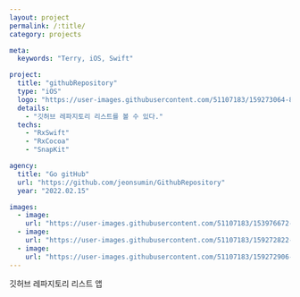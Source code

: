 ```yaml
---
layout: project
permalink: /:title/
category: projects

meta:
  keywords: "Terry, iOS, Swift"

project:
  title: "githubRepository"
  type: "iOS"
  logo: "https://user-images.githubusercontent.com/51107183/159273064-81e0ed08-183b-4acf-b63a-686305556b20.png"
  details:
    - "깃허브 레파지토리 리스트를 볼 수 있다."
  techs:
    - "RxSwift"
    - "RxCocoa"
    - "SnapKit"

agency:
  title: "Go gitHub"
  url: "https://github.com/jeonsumin/GithubRepository"
  year: "2022.02.15"

images:
  - image:
    url: "https://user-images.githubusercontent.com/51107183/153976672-c198e2dc-7db3-4dbd-9e63-d4f26cee04a9.gif"
  - image:
    url: "https://user-images.githubusercontent.com/51107183/159272822-7342d399-d291-4121-9330-e55c6b2e49bb.png"
  - image:
    url: "https://user-images.githubusercontent.com/51107183/159272906-99a1fcf7-b9ba-45d7-b5a2-1bb56c2b99e0.png"
---
```

<p>깃허브 레파지토리 리스트 앱</p>